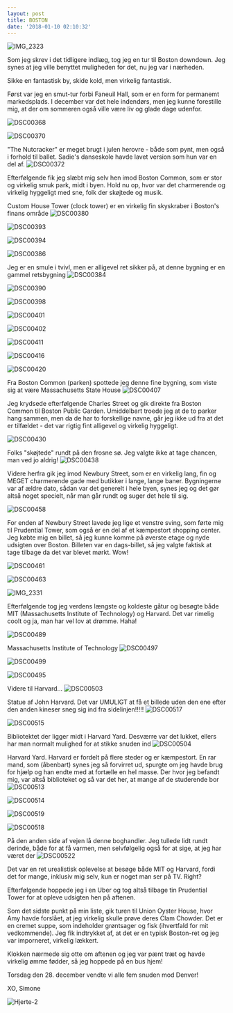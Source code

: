 ```yaml
---
layout: post
title: BOSTON
date: '2018-01-10 02:10:32'
---
```


![IMG_2323](/content/images/2018/01/IMG_2323.JPG)

Som jeg skrev i det tidligere indlæg, tog jeg en tur til Boston downdown. 
Jeg synes at jeg ville benyttet muligheden for det, nu jeg var i nærheden.

Sikke en fantastisk by, skide kold, men virkelig fantastisk. 

Først var jeg en smut-tur forbi Faneuil Hall, som er en form for permanemt markedsplads. I december var det hele indendørs, men jeg kunne forestille mig, at der om sommeren også ville være liv og glade dage udenfor. 

![DSC00368](/content/images/2018/01/DSC00368.JPG)

![DSC00370](/content/images/2018/01/DSC00370.JPG)

"The Nutcracker" er meget brugt i julen herovre - både som pynt, men også i forhold til ballet. Sadie's danseskole havde lavet version som hun var en del af. 
![DSC00372](/content/images/2018/01/DSC00372.JPG)

Efterfølgende fik jeg slæbt mig selv hen imod Boston Common, som er stor og virkelig smuk park, midt i byen. Hold nu op, hvor var det charmerende og virkelig hyggeligt med sne, folk der skøjtede og musik. 

Custom House Tower (clock tower) er en virkelig fin skyskraber i Boston's finans område
![DSC00380](/content/images/2018/01/DSC00380.JPG)

![DSC00393](/content/images/2018/01/DSC00393.JPG)

![DSC00394](/content/images/2018/01/DSC00394.JPG)

![DSC00386](/content/images/2018/01/DSC00386.JPG)

Jeg er en smule i tvivl, men er alligevel ret sikker på, at denne bygning er en gammel retsbygning
![DSC00384](/content/images/2018/01/DSC00384.JPG)

![DSC00390](/content/images/2018/01/DSC00390.JPG)

![DSC00398](/content/images/2018/01/DSC00398.JPG)

![DSC00401](/content/images/2018/01/DSC00401.JPG)

![DSC00402](/content/images/2018/01/DSC00402.JPG)

![DSC00411](/content/images/2018/01/DSC00411.JPG)

![DSC00416](/content/images/2018/01/DSC00416.JPG)

![DSC00420](/content/images/2018/01/DSC00420.JPG)

Fra Boston Common (parken) spottede jeg denne fine bygning, som viste sig at være Massachusetts State House
![DSC00407](/content/images/2018/01/DSC00407.JPG)

Jeg krydsede efterfølgende Charles Street og gik direkte fra Boston Common til Boston Public Garden. Umiddelbart troede jeg at de to parker hang sammen, men da de har to forskellige navne, går jeg ikke ud fra at det er tilfældet - det var rigtig fint alligevel og virkelig hyggeligt.

![DSC00430](/content/images/2018/01/DSC00430.JPG)

Folks "skøjtede" rundt på den frosne sø. Jeg valgte ikke at tage chancen, man ved jo aldrig!
![DSC00438](/content/images/2018/01/DSC00438.JPG)

Videre herfra gik jeg imod Newbury Street, som er en virkelig lang, fin og MEGET charmerende gade med butikker i lange, lange baner. 
Bygningerne var af ældre dato, sådan var det generelt i hele byen, synes jeg og det gør altså noget specielt, når man går rundt og suger det hele til sig. 

![DSC00458](/content/images/2018/01/DSC00458.JPG)

For enden af Newbury Street lavede jeg lige et venstre sving, som førte mig til Prudential Tower, som også er en del af et kæmpestort shopping center. 
Jeg købte mig en billet, så jeg kunne komme på øverste etage og nyde udsigten over Boston. Billeten var en dags-billet, så jeg valgte faktisk at tage tilbage da det var blevet mørkt. Wow!

![DSC00461](/content/images/2018/01/DSC00461.JPG)

![DSC00463](/content/images/2018/01/DSC00463.JPG)

![IMG_2331](/content/images/2018/01/IMG_2331.JPG)

Efterfølgende tog jeg verdens længste og koldeste gåtur og besøgte både MIT (Massachusetts Institute of Technology) og Harvard. 
Det var rimelig coolt og ja, man har vel lov at drømme. Haha!

![DSC00489](/content/images/2018/01/DSC00489.JPG)

Massachusetts Institute of Technology
![DSC00497](/content/images/2018/01/DSC00497.JPG)

![DSC00499](/content/images/2018/01/DSC00499.JPG)

![DSC00495](/content/images/2018/01/DSC00495.JPG)

Videre til Harvard...
![DSC00503](/content/images/2018/01/DSC00503.JPG)

Statue af John Harvard. Det var UMULIGT at få et billede uden den ene efter den anden kineser sneg sig ind fra sidelinjen!!!!! 
![DSC00517](/content/images/2018/01/DSC00517.JPG)

![DSC00515](/content/images/2018/01/DSC00515.JPG)

Bibliotektet der ligger midt i Harvard Yard. Desværre var det lukket, ellers har man normalt mulighed for at stikke snuden ind
![DSC00504](/content/images/2018/01/DSC00504.JPG)

Harvard Yard. Harvard er fordelt på flere steder og er kæmpestort. 
En rar mand, som (åbenbart) synes jeg så forvirret ud, spurgte om jeg havde brug for hjælp og han endte med at fortælle en hel masse. Der hvor jeg befandt mig, var altså biblioteket og så var det her, at mange af de studerende bor
![DSC00513](/content/images/2018/01/DSC00513.JPG)

![DSC00514](/content/images/2018/01/DSC00514.JPG)

![DSC00519](/content/images/2018/01/DSC00519.JPG)

![DSC00518](/content/images/2018/01/DSC00518.JPG)

På den anden side af vejen lå denne boghandler. Jeg tullede lidt rundt derinde, både for at få varmen, men selvfølgelig også for at sige, at jeg har været der
![DSC00522](/content/images/2018/01/DSC00522.JPG)

Det var en ret urealistisk oplevelse at besøge både MIT og Harvard, fordi det for mange, inklusiv mig selv, kun er noget man ser på TV. Right?

Efterfølgende hoppede jeg i en Uber og tog altså tilbage tin Prudential Tower for at opleve udsigten hen på aftenen. 

Som det sidste punkt på min liste, gik turen til Union Oyster House, hvor Amy havde forslået, at jeg virkelig skulle prøve deres Clam Chowder. Det er en cremet suppe, som indeholder grøntsager og fisk (ihvertfald for mit vedkommende). 
Jeg fik indtrykket af, at det er en typisk Boston-ret og jeg var imporneret, virkelig lækkert. 

Klokken nærmede sig otte om aftenen og jeg var pænt træt og havde virkelig ømme fødder, så jeg hoppede på en bus hjem!

Torsdag den 28. december vendte vi alle fem snuden mod Denver!

XO, Simone

![Hjerte-2](/content/images/2018/01/Hjerte-2.jpg)



